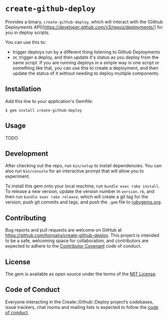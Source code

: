 # `create-github-deploy`

Provides a binary, `create-github-deploy`, which will interact with the (Github Deployments API)[https://developer.github.com/v3/repos/deployments/] for you in deploy scripts.

You can use this to:
 - trigger deploys run by a different thing listening to Github Deployments
 - or, trigger a deploy, and then update it's status as you deploy from the same script. If you are running deploys in a simple way in one script or something like that, you can use this to create a deployment, and then update the status of it without needing to deploy multiple components.

## Installation

Add this line to your application's Gemfile:

```
$ gem install create-github-deploy
```

## Usage

TODO

## Development

After checking out the repo, run `bin/setup` to install dependencies. You can also run `bin/console` for an interactive prompt that will allow you to experiment.

To install this gem onto your local machine, run `bundle exec rake install`. To release a new version, update the version number in `version.rb`, and then run `bundle exec rake release`, which will create a git tag for the version, push git commits and tags, and push the `.gem` file to [rubygems.org](https://rubygems.org).

## Contributing

Bug reports and pull requests are welcome on GitHub at https://github.com/hornairs/create-github-deploy. This project is intended to be a safe, welcoming space for collaboration, and contributors are expected to adhere to the [Contributor Covenant](http://contributor-covenant.org) code of conduct.

## License

The gem is available as open source under the terms of the [MIT License](https://opensource.org/licenses/MIT).

## Code of Conduct

Everyone interacting in the Create::Github::Deploy project’s codebases, issue trackers, chat rooms and mailing lists is expected to follow the [code of conduct](https://github.com/hornairs/create-github-deploy/blob/master/CODE_OF_CONDUCT.md).

